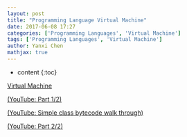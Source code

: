 ```yaml
---
layout: post
title: "Programming Language Virtual Machine"
date: 2017-06-08 17:27
categories: ['Programming Languages', 'Virtual Machine'] 
tags: ['Programming Languages', 'Virtual Machine'] 
author: Yanxi Chen
mathjax: true
---
```


* content
{:toc}

[Virtual Machine]({{site.url}}/assets/Programming-Language-Virtual-Machine-vm.pdf)

[(YouTube: Part 1/2)](https://www.youtube.com/watch?v=7R9ZTzZzffc&feature=youtu.be)

[(YouTube: Simple class bytecode walk through)](https://www.youtube.com/watch?v=8COBoAibFGY&feature=youtu.be)

[(YouTube: Part 2/2)](https://www.youtube.com/watch?v=5HTbyEoIkdE&feature=youtu.be)
<!--more-->

